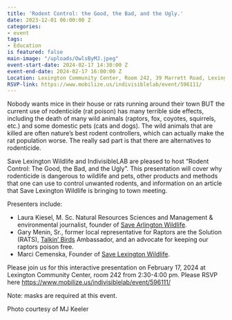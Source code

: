 ```yaml
---
title: 'Rodent Control: the Good, the Bad, and the Ugly.'
date: 2023-12-01 06:00:00 Z
categories:
- event
tags:
- Education
is featured: false
main-image: "/uploads/OwlsByMJ.jpeg"
event-start-date: 2024-02-17 14:30:00 Z
event-end-date: 2024-02-17 16:00:00 Z
Location: Lexington Community Center, Room 242, 39 Marrett Road, Lexington, MA
RSVP-link: https://www.mobilize.us/indivisiblelab/event/596111/
---
```


Nobody wants mice in their house or rats running around their town BUT the current use of rodenticide (rat poison) has many terrible side effects, including the death of many wild animals (raptors, fox, coyotes, squirrels, etc.) and some domestic pets (cats and dogs). The wild animals that are killed are often nature’s best rodent controllers, which can actually make the rat population worse. The really sad part is that there are alternatives to rodenticide.

Save Lexington Wildlife and IndivisibleLAB are pleased to host “Rodent Control: The Good, the Bad, and the Ugly”. This presentation will cover why rodenticide is dangerous to wildlife and pets, other products and methods that one can use to control unwanted rodents, and information on an article that Save Lexington Wildlife is bringing to town meeting.

Presenters include:
- Laura Kiesel, M. Sc. Natural Resources Sciences and Management & environmental journalist, founder of [Save Arlington Wildlife](https://savearlingtonwildlife.org).
- Gary Menin, Sr., former local representative for Raptors are the Solution (RATS), [Talkin’ Birds](https://www.talkinbirds.com) Ambassador, and an advocate for keeping our raptors poison free.
- Marci Cemenska, Founder of [Save Lexington Wildlife](https://savelexingtonwildlife.org/).

Please join us for this interactive presentation on February 17, 2024 at Lexington Community Center, room 242 from 2:30-4:00 pm. Please RSVP here https://www.mobilize.us/indivisiblelab/event/596111/

Note: masks are required at this event.

Photo courtesy of MJ Keeler